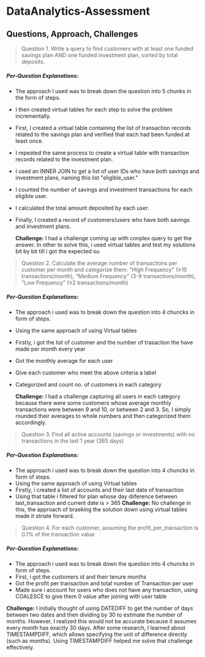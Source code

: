 # DataAnalytics-Assessment

## Questions, Approach, Challenges
> Question 1. Write a query to find customers with at least one funded savings plan AND one funded investment plan, sorted by total deposits.
##### Per-Question Explanations:

- The approach I used was to break down the question into 5 chunks in the form of steps.
- I then created virtual tables for each step to solve the problem incrementally.
- First, I created a virtual table containing the list of transaction records related to the savings plan and verified that each had been funded at least once.
- I repeated the same process to create a virtual table with transaction records related to the investment plan.
- I used an INNER JOIN to get a list of user IDs who have both savings and investment plans, naming this list "eligible_user."
- I counted the number of savings and investment transactions for each eligible user.
- I calculated the total amount deposited by each user.
- Finally, I created a record of customers/users who have both savings and investment plans.
   
  **Challenge:** I had a challenge coming up with conplex query to get the answer. In other to solve this, i used virtual tables and test my solutions bit by bit till i got the expected ou 

> Question 2. Calculate the average number of transactions per customer per month and categorize them: "High Frequency" (≥10 transactions/month), "Medium Frequency" (3-9 transactions/month), "Low Frequency" (≤2 transactions/month)
##### Per-Question Explanations:
- The approach i used was to break down the question into 4 chuncks in form of steps.
- Using the same approach of using Virtual tables
- Firstly, i got the list of customer and the number of trasaction the have made per month every year
- Got the monthly average for each user
- Give each customer who meet the above criteria a label
- Categorized and count no. of customers in each category
  
  **Challenge:**  I had a challenge capturing all users in each category because there were some customers whose average monthly transactions were between 9 and 10, or between 2 and 3. So, I simply rounded their averages to whole numbers and then categorized them accordingly.

> Question 3. Find all active accounts (savings or investments) with no transactions in the last 1 year (365 days)
##### Per-Question Explanations:
- The approach i used was to break down the question into 4 chuncks in form of steps.
-  Using the same approach of using Virtual tables
- Firstly, i created a list of accounts and their last date of transaction
- Using that table i filtered for plan whose day diiference between last_transaction and current date is > 365
  **Challenge:** No challenge in this, the approach of braeking the solution down using virtual tables made it striate forward.

> Question 4. For each customer, assuming the profit_per_transaction is 0.1% of the transaction value
##### Per-Question Explanations:
- The approach i used was to break down the question into 4 chuncks in form of steps.
- First, i got the customers id and their tenure months
- Got the profit per transaction and total number of Transaction per user
- Made sure i account for users who does not have any transaction, using COALESCE to give them 0 value after joining with user table
  
 **Challenge:** I initially thought of using DATEDIFF to get the number of days between two dates and then dividing by 30 to estimate the number of months. However, I realized this would not be accurate because it assumes every month has exactly 30 days. After some research, I learned about TIMESTAMPDIFF, which allows specifying the unit of difference directly (such as months). Using TIMESTAMPDIFF helped me solve that challenge effectively.

